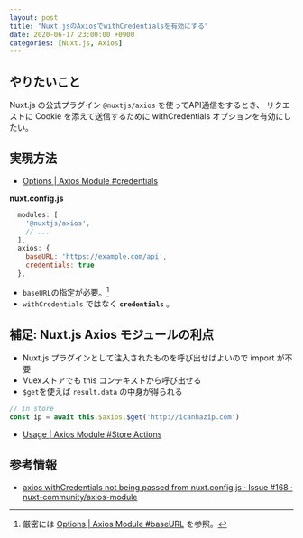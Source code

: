 ```yaml
---
layout: post
title: "Nuxt.jsのAxiosでwithCredentialsを有効にする"
date: 2020-06-17 23:00:00 +0900
categories: [Nuxt.js, Axios]
---
```



## やりたいこと

Nuxt.js の公式プラグイン `@nuxtjs/axios` を使ってAPI通信をするとき、
リクエストに Cookie を添えて送信するために withCredentials オプションを有効にしたい。


## 実現方法

- [Options | Axios Module #credentials](https://axios.nuxtjs.org/options.html#credentials)

__nuxt.config.js__
```js
  modules: [
    '@nuxtjs/axios',
    // ...
  ],
  axios: {
    baseURL: 'https://example.com/api',
    credentials: true
  },
```

- `baseURL`の指定が必要。[^1]
- `withCredentials` ではなく __`credentials`__ 。


## 補足: Nuxt.js Axios モジュールの利点

- Nuxt.js プラグインとして注入されたものを呼び出せばよいので import が不要
- Vuexストアでも this コンテキストから呼び出せる
- `$get`を使えば `result.data` の中身が得られる

```js
// In store
const ip = await this.$axios.$get('http://icanhazip.com')
```

- [Usage | Axios Module #Store Actions](https://axios.nuxtjs.org/usage.html#store-actions)


## 参考情報

- [axios withCredentials not being passed from nuxt.config.js · Issue #168 · nuxt-community/axios-module](https://github.com/nuxt-community/axios-module/issues/168)

[^1]: 厳密には [Options | Axios Module #baseURL](https://axios.nuxtjs.org/options.html#baseurl) を参照。
